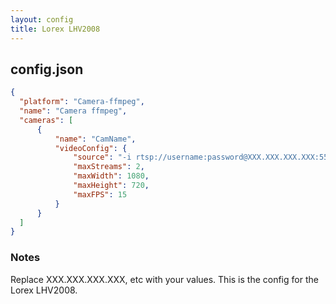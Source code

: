 ```yaml
---
layout: config
title: Lorex LHV2008
---
```

## config.json

```json
{
  "platform": "Camera-ffmpeg",
  "name": "Camera ffmpeg",
  "cameras": [
      {
          "name": "CamName",
          "videoConfig": {
              "source": "-i rtsp://username:password@XXX.XXX.XXX.XXX:554/cam/realmonitor?channel=1&subtype=1",
              "maxStreams": 2,
              "maxWidth": 1080,
              "maxHeight": 720,
              "maxFPS": 15
          }
      }
  ]
}
```

### Notes

Replace XXX.XXX.XXX.XXX, etc with your values.
This is the config for the Lorex LHV2008.
